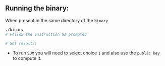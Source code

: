 ## Running the binary:

When present in the same directory of the `binary`
```bash
./binary
# Follow the instruction as prompted

# Get results!
```

- To run `SUM` you will need to select choice `1` and also use the `public key` to compute it.